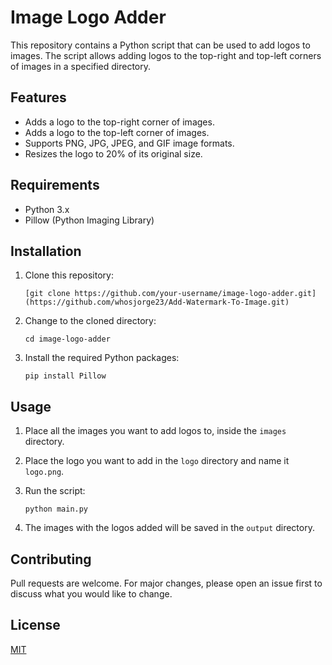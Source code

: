 # Image Logo Adder

This repository contains a Python script that can be used to add logos to images. The script allows adding logos to the top-right and top-left corners of images in a specified directory.

## Features

- Adds a logo to the top-right corner of images.
- Adds a logo to the top-left corner of images.
- Supports PNG, JPG, JPEG, and GIF image formats.
- Resizes the logo to 20% of its original size.

## Requirements

- Python 3.x
- Pillow (Python Imaging Library)

## Installation

1. Clone this repository:
    ```
    [git clone https://github.com/your-username/image-logo-adder.git](https://github.com/whosjorge23/Add-Watermark-To-Image.git)
    ```
    
2. Change to the cloned directory:
    ```
    cd image-logo-adder
    ```

3. Install the required Python packages:
    ```
    pip install Pillow
    ```

## Usage

1. Place all the images you want to add logos to, inside the `images` directory.
   
2. Place the logo you want to add in the `logo` directory and name it `logo.png`.

3. Run the script:
    ```
    python main.py
    ```

4. The images with the logos added will be saved in the `output` directory.

## Contributing

Pull requests are welcome. For major changes, please open an issue first to discuss what you would like to change.

## License

[MIT](https://choosealicense.com/licenses/mit/)
